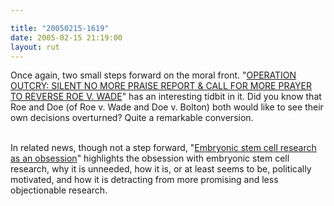 ```yaml
---

title: "20050215-1619"
date: 2005-02-15 21:19:00
layout: rut
---
```


Once again, two small steps forward on the moral front.  "<a href="http://www.ycvf.org/oremus/email/index36.html">OPERATION
OUTCRY: SILENT NO MORE PRAISE REPORT & CALL FOR MORE PRAYER
TO REVERSE ROE V. WADE</a>" has an interesting tidbit in it.
Did you know that Roe and Doe (of Roe v. Wade and Doe v. Bolton)
both would like to see their own decisions overturned?  Quite a
remarkable conversion.<br  /><br  />

In related news, though not a step forward, "<a href="http://www.townhall.com/columnists/GuestColumns/May20050214.shtml">Embryonic
stem cell research as an obsession</a>" highlights the obsession
with embryonic stem cell research, why it is unneeded, how it is,
or at least seems to be, politically motivated, and how it is
detracting from more promising and less objectionable research.

